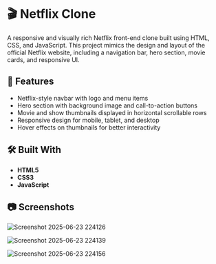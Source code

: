 # 🎬 Netflix Clone

A responsive and visually rich Netflix front-end clone built using HTML, CSS, and JavaScript. This project mimics the design and layout of the official Netflix website, including a navigation bar, hero section, movie cards, and responsive UI.

## 🚀 Features

- Netflix-style navbar with logo and menu items  
- Hero section with background image and call-to-action buttons  
- Movie and show thumbnails displayed in horizontal scrollable rows  
- Responsive design for mobile, tablet, and desktop  
- Hover effects on thumbnails for better interactivity  

## 🛠️ Built With

- **HTML5**  
- **CSS3**  
- **JavaScript**  

## 📷 Screenshots

![Screenshot 2025-06-23 224126](https://github.com/user-attachments/assets/c8d75fa8-954b-4907-acf9-60226e4d0937)

![Screenshot 2025-06-23 224139](https://github.com/user-attachments/assets/362da36f-771a-4279-a79f-caa63633bab5)

![Screenshot 2025-06-23 224156](https://github.com/user-attachments/assets/38953dbb-ecc0-462a-8ae5-ceefcf20e305)

